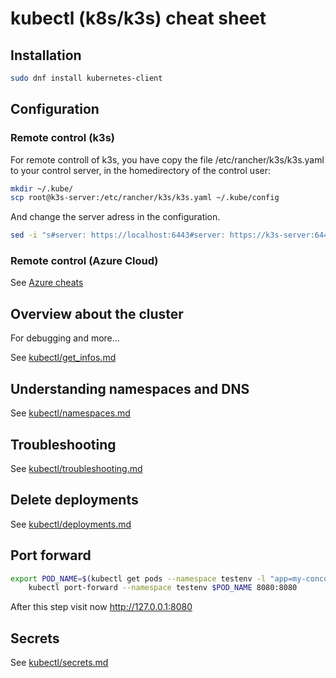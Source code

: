 kubectl (k8s/k3s) cheat sheet
=============================

Installation
------------

```bash
sudo dnf install kubernetes-client
```

Configuration
-------------

### Remote control (k3s) ###


For remote controll of k3s, you have copy the file /etc/rancher/k3s/k3s.yaml 
to your control server, in the homedirectory of the control user:

```bash
mkdir ~/.kube/
scp root@k3s-server:/etc/rancher/k3s/k3s.yaml ~/.kube/config
```

And change the server adress in the configuration.

```bash
sed -i "s#server: https://localhost:6443#server: https://k3s-server:6443#g" ~/.kube/config
```

### Remote control (Azure Cloud) ###

See [Azure cheats](../azure/)


Overview about the cluster
--------------------------

For debugging and more...

See [kubectl/get_infos.md](kubectl/get_infos.md)


Understanding namespaces and DNS
--------------------------------

See [kubectl/namespaces.md](kubectl/namespaces.md)

Troubleshooting
---------------

See [kubectl/troubleshooting.md](kubectl/troubleshooting.md)


Delete deployments
------------------

See [kubectl/deployments.md](kubectl/deployments.md)

Port forward
------------

```bash
export POD_NAME=$(kubectl get pods --namespace testenv -l "app=my-concourse-web" -o jsonpath="{.items[0].metadata.name}")
    kubectl port-forward --namespace testenv $POD_NAME 8080:8080
```

After this step visit now http://127.0.0.1:8080


Secrets
-------

See [kubectl/secrets.md](kubectl/secrets.md)
